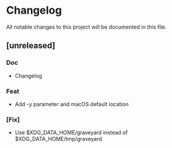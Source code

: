 # Changelog

All notable changes to this project will be documented in this file.

## [unreleased]

### Doc

- Changelog

### Feat

- Add -y parameter and macOS default location

### [Fix]

- Use $XDG_DATA_HOME/graveyard instead of $XDG_DATA_HOME/tmp/graveyard

<!-- generated by git-cliff -->
